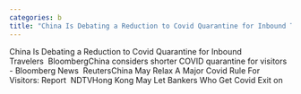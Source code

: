 ```yaml
---
categories: b
title: "China Is Debating a Reduction to Covid Quarantine for Inbound Travelers  Bloomberg"
---
```

China Is Debating a Reduction to Covid Quarantine for Inbound Travelers&nbsp;&nbsp;BloombergChina considers shorter COVID quarantine for visitors - Bloomberg News&nbsp;&nbsp;ReutersChina May Relax A Major Covid Rule For Visitors: Report&nbsp;&nbsp;NDTVHong Kong May Let Bankers Who Get Covid Exit on 